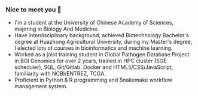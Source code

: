 ### Nice to meet you 👋

- I'm a student at the University of Chinese Academy of Sciences, majoring in Biology And Medicine.
- Have interdisciplinary background, achieved Biotechnology Bachelor's degree at Huazhong Agricultural University, during my Master's degree, I elected lots of courses in bioinformatics and machine learning.
- Worked as a joint training student in Global Pathogen Database Project in BGI Genomics for over 2 years, trained in HPC cluster (SGE scheduler), SQL, Git/Gitlab, Docker and HTML5/CSS/JavaScript, familiarity with NCBI/ENTREZ, TCGA.
- Proficient in Python & R programming and Snakemake workflow management system.
